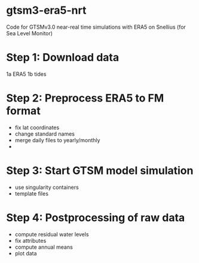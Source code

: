 # gtsm3-era5-nrt
Code for GTSMv3.0 near-real time simulations with ERA5 on Snellius (for Sea Level Monitor)

# Step 1: Download data
1a ERA5
1b tides

# Step 2: Preprocess ERA5 to FM format
- fix lat coordinates
- change standard names
- merge daily files to yearly/monthly
-
# Step 3: Start GTSM model simulation
- use singularity containers
- template files

# Step 4: Postprocessing of raw data
- compute residual water levels
- fix attributes
- compute annual means
- plot data
